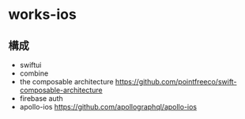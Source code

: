 # works-ios

## 構成

- swiftui
- combine
- the composable architecture
  https://github.com/pointfreeco/swift-composable-architecture
- firebase auth
- apollo-ios
  https://github.com/apollographql/apollo-ios
